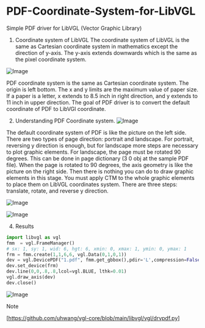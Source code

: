 # PDF-Coordinate-System-for-LibVGL
Simple PDF driver for LibVGL (Vector Graphic Library)
1. Coordinate system of LibVGL
The coordinate system of LibVGL is the same as Cartesian coordinate system in mathematics except the direction of y-axis. The y-axis extends downwards which is the same as the pixel coordinate system.

![Image](https://github.com/user-attachments/assets/0b4df8dd-f7cc-4755-91ef-a40125fa6a3a)

PDF coordinate system is the same as Cartesian coordinate system. The origin is left bottom. The x and y limits are the maximum value of paper size. If a paper is a letter, x extends to 8.5 inch in right direction, and y extends to 11 inch in upper direction. The goal of PDF driver is to convert the default coordinate of PDF to LibVGl coordinate. 

2. Understanding PDF Coordinate system.
![Image](https://github.com/user-attachments/assets/156e03ad-3bc3-41cc-a767-0fa5d0cc38dd)

The default coordinate system of PDF is like the picture on the left side. There are two types of page direction: portrait and landscape. For portrait, reversing y direction is enough, but for landscape more steps are necessary to plot graphic elements. For landscape, the page must be rotated 90 degrees. This can be done in page dictionary (3 0 obj at the sample PDF file). When the page is rotated to 90 degrees, the axis geometry is like the picture on the right side. Then there is nothing you can do to draw graphic elements in this stage. You must apply CTM to the whole graphic elements to place them on LibVGL coordinates system. There are three steps: translate, rotate, and reverse y direction. 
   
![Image](https://github.com/user-attachments/assets/33a5e922-c883-4f31-ade0-4682139de2b7)

![Image](https://github.com/user-attachments/assets/d1174a82-d7be-432f-b227-0b53d82c1add)

4. Results
```Python
import libvgl as vgl
fmm  = vgl.FrameManager()
# sx: 1, sy: 1, wid: 6, hgt: 6, xmin: 0, xmax: 1, ymin: 0, ymax: 1
frm = fmm.create(1,1,6,6, vgl.Data(0,1,0,1))
dev = vgl.DevicePDF("1.pdf", fmm.get_gbbox(),pdir='L',compression=False)
dev.set_device(frm)
dev.line(0,0,.8,.8,lcol=vgl.BLUE, lthk=0.01)
vgl.draw_axis(dev)
dev.close()
```

![Image](https://github.com/user-attachments/assets/e0c7a8f5-ffe8-4d39-aab6-fad2d5dc4d37)

> [!NOTE]
> [https://github.com/uhwang/vgl-core/blob/main/libvgl/vgl/drvpdf.py]
